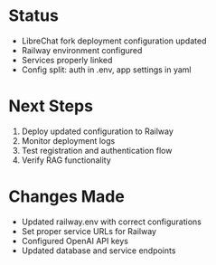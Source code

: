 # Status
- LibreChat fork deployment configuration updated
- Railway environment configured
- Services properly linked
- Config split: auth in .env, app settings in yaml

# Next Steps
1. Deploy updated configuration to Railway
2. Monitor deployment logs
3. Test registration and authentication flow
4. Verify RAG functionality

# Changes Made
- Updated railway.env with correct configurations
- Set proper service URLs for Railway
- Configured OpenAI API keys
- Updated database and service endpoints
